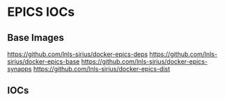 EPICS IOCs
==========

Base Images
-----------

https://github.com/lnls-sirius/docker-epics-deps
https://github.com/lnls-sirius/docker-epics-base
https://github.com/lnls-sirius/docker-epics-synapps
https://github.com/lnls-sirius/docker-epics-dist

IOCs
----

